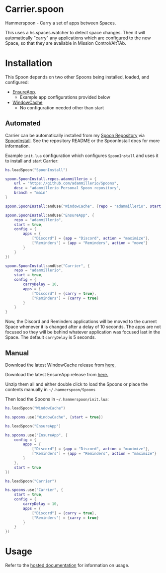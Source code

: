 # Carrier.spoon
Hammerspoon - Carry a set of apps between Spaces.

This uses a hs.spaces.watcher to detect space changes. Then it will automatically "carry" any applications which are configured to the new Space, so that they are available in Mission Control/AltTAb.

# Installation

This Spoon depends on two other Spoons being installed, loaded, and configured:
* [EnsureApp](https://github.com/adammillerio/EnsureApp.spoon).
    * Example app configurations provided below
* [WindowCache](https://github.com/adammillerio/WindowCache.spoon)
    * No configuration needed other than start

## Automated

Carrier can be automatically installed from my [Spoon Repository](https://github.com/adammillerio/Spoons) via [SpoonInstall](https://www.hammerspoon.org/Spoons/SpoonInstall.html). See the repository README or the SpoonInstall docs for more information.

Example `init.lua` configuration which configures `SpoonInstall` and uses it to install and start Carrier:

```lua
hs.loadSpoon("SpoonInstall")

spoon.SpoonInstall.repos.adammillerio = {
    url = "https://github.com/adammillerio/Spoons",
    desc = "adammillerio Personal Spoon repository",
    branch = "main"
}

spoon.SpoonInstall:andUse("WindowCache", {repo = "adammillerio", start = true})

spoon.SpoonInstall:andUse("EnsureApp", {
    repo = "adammillerio",
    start = true,
    config = {
        apps = {
            ["Discord"] = {app = "Discord", action = "maximize"},
            ["Reminders"] = {app = "Reminders", action = "move"}
        }
    }
})

spoon.SpoonInstall:andUse("Carrier", {
    repo = "adammillerio",
    start = true,
    config = {
        carryDelay = 10,
        apps = {
            ["Discord"] = {carry = true},
            ["Reminders"] = {carry = true}
        }
    }
}
```

Now, the Discord and Reminders applications will be moved to the current Space whenever it is changed after a delay of 10 seconds. The apps are not focused so they will be behind whatever application was focused last in the Space. The default `carryDelay` is 5 seconds.

## Manual

Download the latest WindowCache release from [here.](https://github.com/adammillerio/Spoons/raw/main/Spoons/WindowCache.spoon.zip)

Download the latest EnsureApp release from [here.](https://github.com/adammillerio/Spoons/raw/main/Spoons/EnsureApp.spoon.zip)

Unzip them all and either double click to load the Spoons or place the contents manually in `~/.hammerspoon/Spoons`

Then load the Spoons in `~/.hammerspoon/init.lua`:

```lua
hs.loadSpoon("WindowCache")

hs.spoons.use("WindowCache", {start = true})

hs.loadSpoon("EnsureApp")

hs.spoons.use("EnsureApp", {
    config = {
        apps = {
            ["Discord"] = {app = "Discord", action = "maximize"},
            ["Reminders"] = {app = "Reminders", action = "maximize"}
        }
    },
    start = true
})

hs.loadSpoon("Carrier")

hs.spoons.use("Carrier", {
    start = true,
    config = {
        carryDelay = 10,
        apps = {
            ["Discord"] = {carry = true},
            ["Reminders"] = {carry = true}
        }
    }
})
```

# Usage

Refer to the [hosted documentation](https://adammiller.io/Spoons/Carrier.html) for information on usage.
